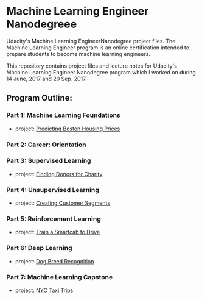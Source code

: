 # Machine Learning Engineer Nanodegreee

Udacity's Machine Learning EngineerNanodegree project files. The Machine Learning Engineer program is an online certification intended to prepare students to become machine learning engineers.

This repository contains project files and lecture notes for Udacity's Machine Learning Engineer Nanodegree program which I worked on during 14 June, 2017 and 20 Sep. 2017.

## Program Outline:

### Part 1: Machine Learning Foundations
- project: [Predicting Boston Housing Prices](https://github.com/wzding/Machine_Learning_Nanodegree/tree/master/boston_housing) 

### Part 2: Career: Orientation

### Part 3: Supervised Learning
- project: [Finding Donors for Charity](https://github.com/wzding/Machine_Learning_Nanodegree/tree/master/finding_donors)

### Part 4: Unsupervised Learning
- project: [Creating Customer Segments](https://github.com/wzding/Machine_Learning_Nanodegree/tree/master/customer_segments)

### Part 5: Reinforcement Learning
- project: [Train a Smartcab to Drive](https://github.com/wzding/Machine_Learning_Nanodegree/tree/master/smartcab)

### Part 6: Deep Learning
- project: [Dog Breed Recognition](https://github.com/wzding/Machine_Learning_Nanodegree/tree/master/dog-project) 

### Part 7: Machine Learning Capstone
- project: [NYC Taxi Trips](https://github.com/wzding/Machine_Learning_Nanodegree/tree/master/NYC_taxi_trip_duration)
